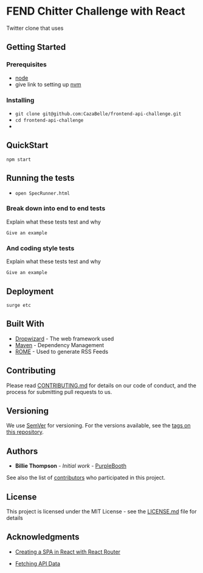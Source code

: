 # FEND Chitter Challenge with React

Twitter clone that uses

## Getting Started


### Prerequisites
* [node]()
* give link to setting up [nvm](https://www.taniarascia.com/how-to-install-and-use-node-js-and-npm-mac-and-windows/)


### Installing
* `git clone git@github.com:CazaBelle/frontend-api-challenge.git`
* `cd frontend-api-challenge`
* 

## QuickStart
`npm start`


## Running the tests

* `open SpecRunner.html`

### Break down into end to end tests

Explain what these tests test and why

```
Give an example
```

### And coding style tests

Explain what these tests test and why

```
Give an example
```

## Deployment

`surge etc`

## Built With

* [Dropwizard](http://www.dropwizard.io/1.0.2/docs/) - The web framework used
* [Maven](https://maven.apache.org/) - Dependency Management
* [ROME](https://rometools.github.io/rome/) - Used to generate RSS Feeds

## Contributing

Please read [CONTRIBUTING.md](https://gist.github.com/PurpleBooth/b24679402957c63ec426) for details on our code of conduct, and the process for submitting pull requests to us.

## Versioning

We use [SemVer](http://semver.org/) for versioning. For the versions available, see the [tags on this repository](https://github.com/your/project/tags). 

## Authors

* **Billie Thompson** - *Initial work* - [PurpleBooth](https://github.com/PurpleBooth)

See also the list of [contributors](https://github.com/your/project/contributors) who participated in this project.

## License

This project is licensed under the MIT License - see the [LICENSE.md](LICENSE.md) file for details

## Acknowledgments

* [Creating a SPA in React with React Router](https://www.kirupa.com/react/creating_single_page_app_react_using_react_router.htm)

* [Fetching API Data](https://blog.hellojs.org/fetching-api-data-with-react-js-460fe8bbf8f2)